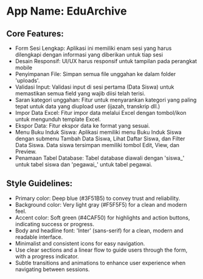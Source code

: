 # **App Name**: EduArchive

## Core Features:

- Form Sesi Lengkap: Aplikasi ini memiliki enam sesi yang harus dilengkapi dengan informasi yang diberikan untuk tiap sesi
- Desain Responsif: UI/UX harus responsif untuk tampilan pada perangkat mobile
- Penyimpanan File: Simpan semua file unggahan ke dalam folder 'uploads'.
- Validasi Input: Validasi input di sesi pertama (Data Siswa) untuk memastikan semua field yang wajib diisi telah terisi.
- Saran kategori unggahan: Fitur untuk menyarankan kategori yang paling tepat untuk data yang diupload user (ijazah, transkrip dll.)
- Impor Data Excel: Fitur impor data melalui Excel dengan tombol/ikon untuk mengunduh template Excel.
- Ekspor Data: Fitur ekspor data ke format yang sesuai.
- Menu Buku Induk Siswa: Aplikasi memiliki menu Buku Induk Siswa dengan submenu Tambah Data Siswa, Lihat Daftar Siswa, dan Filter Data Siswa. Data siswa tersimpan memiliki tombol Edit, View, dan Preview.
- Penamaan Tabel Database: Tabel database diawali dengan 'siswa_' untuk tabel siswa dan 'pegawai_' untuk tabel pegawai.

## Style Guidelines:

- Primary color: Deep blue (#3F51B5) to convey trust and reliability.
- Background color: Very light gray (#F5F5F5) for a clean and modern feel.
- Accent color: Soft green (#4CAF50) for highlights and action buttons, indicating success or progress.
- Body and headline font: 'Inter' (sans-serif) for a clean, modern and readable interface.
- Minimalist and consistent icons for easy navigation.
- Use clear sections and a linear flow to guide users through the form, with a progress indicator.
- Subtle transitions and animations to enhance user experience when navigating between sessions.